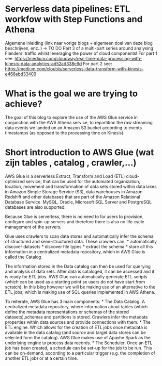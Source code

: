 # Serverless data pipelines: ETL workfow with Step Functions and Athena
Algemene inleiding (link naar vorige blogs + algemeen doel van deze blog beschrijven, enz..) -> TO DO
Part 3  of a multi-part series around analysing Flanders’ traffic whilst leveraging the power of cloud components!
For part 1 see: https://medium.com/cloudway/real-time-data-processing-with-kinesis-data-analytics-ad52ad338c6d
For part 2 see: https://medium.com/cloubis/serverless-data-transform-with-kinesis-e468abd33409

# What is the goal we are trying to achieve?
The goal of this blog to explore the use of the AWS Glue service in conjunction with the AWS Athena service, to repartition the raw streaming data events we landed on an Amazon S3 bucket according to events timestamps (as opposed to the processing time on Kinesis).   

# Short introduction to AWS Glue (wat zijn tables , catalog , crawler,…)

AWS Glue is a serverless Extract, Transform and Load (ETL) cloud-optimized service, that can be used for the automated organization, location, movement and transformation of data sets stored within data lakes in Amazon Simple Storage Service (S3), data warehouses in Amazon Redshift and other databases that are part of the Amazon Relational Database Service. MySQL, Oracle, Microsoft SQL Server and PostgreSQL databases are also supported.   

Because Glue is serverless, there is no need to for users to provision, configure and spin-up servers and therefore there is also no life cycle management of the 		   servers.

Glue uses crawlers to scan data stores and automatically infer the schema of structured and semi-structured data. These crawlers can: 
	* automatically discover datasets 
	* discover file types 
	* extract the schema
	* store all this information in a centralized metadata repository, which in AWS Glue is called the Catalog. 

The information stored in the Data catalog can then be used for querying and analysis of data sets. After data is cataloged, it can be accessed and it is ready for ETL jobs. AWS Glue can automatically generate ETL scripts (which can be used as a starting point so users do not have start from scratch). In this blog however we will be making use of an alternative to the ETL jobs, which is making use of SQL queries implemented in AWS Athena. 

To reiterate, AWS Glue has 3 main components:
	* The Data Catalog. A centralized metadata repository, where information about tables (which define the metadata representations or schemas of the stored 		   	    datasets),schemas and partitions is stored. Crawlers infer the metadata properties within data sources and provide connections with them.
	* The ETL engine. Which allows for the creation of ETL jobs once metadata is available in the data catalog (and source and target data stores can be selected form the 	   	   catalog). AWS Glue makes use of Apavhe Spark as the underlying engine to process data records.
	* The Scheduler. Once an ETL job has been created, a schedule can be set-up for the job to be run. This can be on-demand, according to a particular trigger (e.g. the 		  completion of another ETL job) or at a certain time.

#

